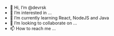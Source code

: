 - 👋 Hi, I’m @devrsk
- 👀 I’m interested in ...
- 🌱 I’m currently learning React, NodeJS and Java
- 💞️ I’m looking to collaborate on ...
- 📫 How to reach me ...

<!---
devrsk/devrsk is a ✨ special ✨ repository because its `README.md` (this file) appears on your GitHub profile.
You can click the Preview link to take a look at your changes.
--->
